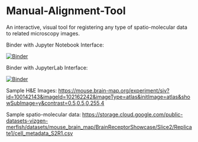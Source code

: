 # Manual-Alignment-Tool
An interactive, visual tool for registering any type of spatio-molecular data to related microscopy images.

Binder with Jupyter Notebook Interface:

[![Binder](https://mybinder.org/badge_logo.svg)](https://mybinder.org/v2/gh/jaspreetishar/Manual-Alignment-Tool/main?urlpath=/tree/Binder/MAT/Interface_for_MAT.ipynb)

Binder with JupyterLab Interface:

[![Binder](https://mybinder.org/badge_logo.svg)](https://mybinder.org/v2/gh/jaspreetishar/Manual-Alignment-Tool/main?urlpath=/lab/tree/Binder/MAT/Interface_for_MAT.ipynb)

Sample H&E Images: https://mouse.brain-map.org/experiment/siv?id=100142143&imageId=102162242&imageType=atlas&initImage=atlas&showSubImage=y&contrast=0.5,0.5,0,255,4

Sample spatio-molecular data: https://storage.cloud.google.com/public-datasets-vizgen-merfish/datasets/mouse_brain_map/BrainReceptorShowcase/Slice2/Replicate1/cell_metadata_S2R1.csv
